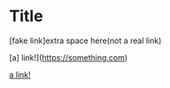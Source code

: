 # Title
[fake link]extra space here(not a real link)

[a] link!](https://something.com)

[a link!](https://otherlink.com)
